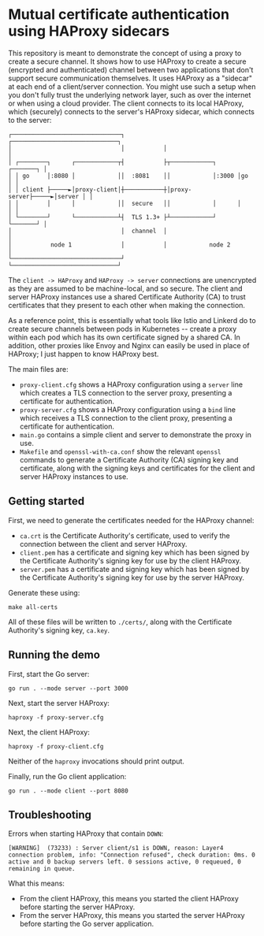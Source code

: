 # Mutual certificate authentication using HAProxy sidecars

This repository is meant to demonstrate the concept of using a proxy to create a
secure channel. It shows how to use HAProxy to create a secure (encrypted and
authenticated) channel between two applications that don't support secure
communication themselves. It uses HAProxy as a "sidecar" at each end of a
client/server connection. You might use such a setup when you don't fully trust
the underlying network layer, such as over the internet or when using a cloud
provider. The client connects to its local HAProxy, which (securely) connects to
the server's HAProxy sidecar, which connects to the server:

```
┌───────────────────────────────┐           ┌──────────────────────────────┐
│                               │           │                              │
│ ┌────────┐      ┌────────────┬┤           ├┬────────────┐      ┌───────┐ │
│ │ go     │:8080 │            ││  :8081    ││            │:3000 │go     │ │
│ │ client ├─────►│proxy-client│┼───────────┼│proxy-server├─────►│server │ │
│ │        │      │            ││  secure   ││            │      │       │ │
│ └────────┘      └────────────┴┤  TLS 1.3+ ├┴────────────┘      └───────┘ │
│                               │  channel  │                              │
│           node 1              │           │            node 2            │
└───────────────────────────────┘           └──────────────────────────────┘
```

The `client -> HAProxy` and `HAProxy -> server` connections are unencrypted as
they are assumed to be machine-local, and so secure. The client and server
HAProxy instances use a shared Certificate Authority (CA) to trust certificates
that they present to each other when making the connection.

As a reference point, this is essentially what tools like Istio and Linkerd do
to create secure channels between pods in Kubernetes -- create a proxy within
each pod which has its own certificate signed by a shared CA. In addition, other
proxies like Envoy and Nginx can easily be used in place of HAProxy; I just
happen to know HAProxy best.

The main files are:

- `proxy-client.cfg` shows a HAProxy configuration using a `server` line which
    creates a TLS connection to the server proxy, presenting a certificate
    for authentication.
- `proxy-server.cfg` shows a HAProxy configuration using a `bind` line which
    receives a TLS connection to the client proxy, presenting a certificate
    for authentication.
- `main.go` contains a simple client and server to demonstrate the proxy in use.
- `Makefile` and `openssl-with-ca.conf` show the relevant `openssl` commands
    to generate a Certificate Authority (CA) signing key and certificate, along
    with the signing keys and certificates for the client and server HAProxy
    instances to use.

## Getting started

First, we need to generate the certificates needed for the HAProxy channel:

- `ca.crt` is the Certificate Authority's certificate, used to verify the
    connection between the client and server HAProxy.
- `client.pem` has a certificate and signing key which has been signed by the
    Certificate Authority's signing key for use by the client HAProxy.
- `server.pem` has a certificate and signing key which has been signed by the
    Certificate Authority's signing key for use by the server HAProxy.

Generate these using:

```
make all-certs
```

All of these files will be written to `./certs/`, along with the Certificate
Authority's signing key, `ca.key`.

## Running the demo

First, start the Go server:

```
go run . --mode server --port 3000
```

Next, start the server HAProxy:

```
haproxy -f proxy-server.cfg
```

Next, the client HAProxy:

```
haproxy -f proxy-client.cfg
```

Neither of the `haproxy` invocations should print output.

Finally, run the Go client application:

```
go run . --mode client --port 8080
```

## Troubleshooting

Errors when starting HAProxy that contain `DOWN`:

```
[WARNING]  (73233) : Server client/s1 is DOWN, reason: Layer4 connection problem, info: "Connection refused", check duration: 0ms. 0 active and 0 backup servers left. 0 sessions active, 0 requeued, 0 remaining in queue.
```

What this means:

- From the client HAProxy, this means you started the client HAProxy before
    starting the server HAProxy.
- From the server HAProxy, this means you started the server HAProxy before
    starting the Go server application.
